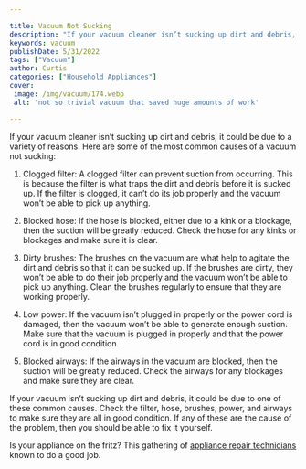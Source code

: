 ```yaml
---

title: Vacuum Not Sucking
description: "If your vacuum cleaner isn’t sucking up dirt and debris, it could be due to a variety of reasons. Here are some of the most common...swipe up to find out"
keywords: vacuum
publishDate: 5/31/2022
tags: ["Vacuum"]
author: Curtis
categories: ["Household Appliances"]
cover: 
 image: /img/vacuum/174.webp
 alt: 'not so trivial vacuum that saved huge amounts of work'

---
```


If your vacuum cleaner isn’t sucking up dirt and debris, it could be due to a variety of reasons. Here are some of the most common causes of a vacuum not sucking:

1. Clogged filter: A clogged filter can prevent suction from occurring. This is because the filter is what traps the dirt and debris before it is sucked up. If the filter is clogged, it can’t do its job properly and the vacuum won’t be able to pick up anything.

2. Blocked hose: If the hose is blocked, either due to a kink or a blockage, then the suction will be greatly reduced. Check the hose for any kinks or blockages and make sure it is clear.

3. Dirty brushes: The brushes on the vacuum are what help to agitate the dirt and debris so that it can be sucked up. If the brushes are dirty, they won’t be able to do their job properly and the vacuum won’t be able to pick up anything. Clean the brushes regularly to ensure that they are working properly.

4. Low power: If the vacuum isn’t plugged in properly or the power cord is damaged, then the vacuum won’t be able to generate enough suction. Make sure that the vacuum is plugged in properly and that the power cord is in good condition.

5. Blocked airways: If the airways in the vacuum are blocked, then the suction will be greatly reduced. Check the airways for any blockages and make sure they are clear.

If your vacuum isn’t sucking up dirt and debris, it could be due to one of these common causes. Check the filter, hose, brushes, power, and airways to make sure they are all in good condition. If any of these are the cause of the problem, then you should be able to fix it yourself.

Is your appliance on the fritz? This gathering of <a href="/pages/appliance-repair-technicians/">appliance repair technicians</a> known to do a good job.